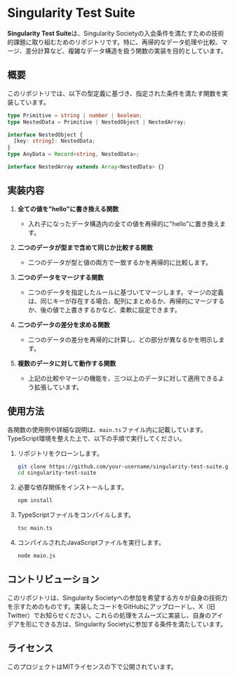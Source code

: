 
# Singularity Test Suite

**Singularity Test Suite**は、Singularity Societyの入会条件を満たすための技術的課題に取り組むためのリポジトリです。特に、再帰的なデータ処理や比較、マージ、差分計算など、複雑なデータ構造を扱う関数の実装を目的としています。

## 概要

このリポジトリでは、以下の型定義に基づき、指定された条件を満たす関数を実装しています。

```typescript
type Primitive = string | number | boolean;
type NestedData = Primitive | NestedObject | NestedArray;

interface NestedObject {
  [key: string]: NestedData;
}
type AnyData = Record<string, NestedData>;

interface NestedArray extends Array<NestedData> {}
```

## 実装内容

1. **全ての値を"hello"に書き換える関数**
   - 入れ子になったデータ構造内の全ての値を再帰的に"hello"に置き換えます。

2. **二つのデータが型まで含めて同じか比較する関数**
   - 二つのデータが型と値の両方で一致するかを再帰的に比較します。

3. **二つのデータをマージする関数**
   - 二つのデータを指定したルールに基づいてマージします。マージの定義は、同じキーが存在する場合、配列にまとめるか、再帰的にマージするか、後の値で上書きするかなど、柔軟に設定できます。

4. **二つのデータの差分を求める関数**
   - 二つのデータの差分を再帰的に計算し、どの部分が異なるかを明示します。

5. **複数のデータに対して動作する関数**
   - 上記の比較やマージの機能を、三つ以上のデータに対して適用できるよう拡張しています。

## 使用方法

各関数の使用例や詳細な説明は、`main.ts`ファイル内に記載しています。TypeScript環境を整えた上で、以下の手順で実行してください。

1. リポジトリをクローンします。

   ```bash
   git clone https://github.com/your-username/singularity-test-suite.git
   cd singularity-test-suite
   ```

2. 必要な依存関係をインストールします。

   ```bash
   npm install
   ```

3. TypeScriptファイルをコンパイルします。

   ```bash
   tsc main.ts
   ```

4. コンパイルされたJavaScriptファイルを実行します。

   ```bash
   node main.js
   ```

## コントリビューション

このリポジトリは、Singularity Societyへの参加を希望する方々が自身の技術力を示すためのものです。実装したコードをGitHubにアップロードし、X（旧Twitter）でお知らせください。これらの処理をスムーズに実装し、自身のアイデアを形にできる方は、Singularity Societyに参加する条件を満たしています。

## ライセンス

このプロジェクトはMITライセンスの下で公開されています。
